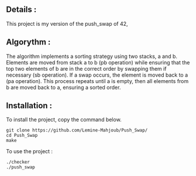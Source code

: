 ## Details :

This project is my version of the push_swap of 42,

## Algorythm : 

The algorithm implements a sorting strategy using two stacks, a and b. Elements are moved from stack a to b (pb operation) while ensuring that the top two elements of b are in the correct order by swapping them if necessary (sb operation). If a swap occurs, the element is moved back to a (pa operation). This process repeats until a is empty, then all elements from b are moved back to a, ensuring a sorted order.


## Installation : 

To install the project, copy the command below.
```
git clone https://github.com/Lemine-Mahjoub/Push_Swap/
cd Push_Swap
make
```

To use the project : 
```
./checker
./push_swap
```
